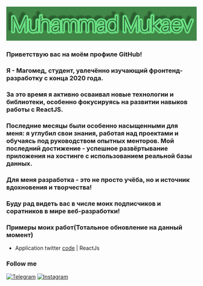 [![Header](https://github.com/Grom013/Grom013/blob/main/assets/photo_2021-12-13_21-28-00.jpg)]()

### Приветствую вас на моём профиле GitHub! 

### Я - Магомед, студент, увлечённо изучающий фронтенд-разработку с конца 2020 года. 

### За это время я активно осваивал новые технологии и библиотеки, особенно фокусируясь на развитии навыков работы с ReactJS.

### Последние месяцы были особенно насыщенными для меня: я углубил свои знания, работая над проектами и обучаясь под руководством опытных менторов. Мой последний достижение - успешное развёртывание приложения на хостинге с использованием реальной базы данных.

### Для меня разработка - это не просто учёба, но и источник вдохновения и творчества!
### Буду рад видеть вас в числе моих подписчиков и соратников в мире веб-разработки!

### Примеры моих работ(Тотальное обновление на данный момент)

- Application twitter [code]([https://github.com/Grom013/twitter]) | ReactJs 

### Follow me

[![Telegram](https://img.shields.io/badge/Telegram-red?style=social&logo=telegram)](https://teleg.run/mvl013)
[![Instagram](https://img.shields.io/badge/Instagram-red?style=social&logo=instagram)](https://instagram.com/m_mukaev77?utm_medium=copy_link)
